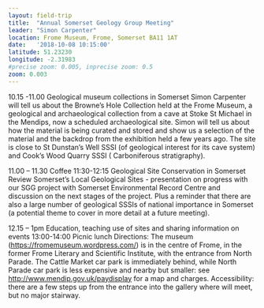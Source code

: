 ```yaml
---
layout: field-trip
title:  "Annual Somerset Geology Group Meeting"
leader: "Simon Carpenter"
location: Frome Museum, Frome, Somerset BA11 1AT
date:   '2018-10-08 10:15:00'
latitude: 51.23230
longitude: -2.31983
#precise zoom: 0.005, inprecise zoom: 0.5
zoom: 0.003
---
```

10.15 -11.00 Geological museum collections in Somerset
Simon Carpenter will tell us about the Browne’s Hole Collection held at the Frome Museum, a geological and archaeological collection from a cave at Stoke St Michael in the Mendips, now a scheduled archaeological site. Simon will tell us about how the material is being curated and stored and show us a selection of the material and the backdrop from the exhibition held a few years ago. The site is close to St Dunstan’s Well SSSI (of geological interest for its cave system) and Cook’s Wood Quarry SSSI ( Carboniferous stratigraphy).

11.00 – 11.30 Coffee
11:30-12:15 Geological Site Conservation in Somerset
Review Somerset’s Local Geological Sites - presentation on progress with our SGG project with Somerset Environmental Record Centre and discussion on the next stages of the project. Plus a reminder that there are also a large number of geological SSSIs of national importance in Somerset (a potential theme to cover in more detail at a future meeting).

12.15 – 1pm Education, teaching use of sites and sharing information on events
13:00-14:00 Picnic lunch
Directions: The museum (https://fromemuseum.wordpress.com/) is in the centre of Frome, in the former Frome Literary and Scientific Institute, with the entrance from North Parade. The Cattle Market car park is immediately behind, while North Parade car park is less expensive and nearby but smaller: see http://www.mendip.gov.uk/paydisplay for a map and charges. Accessibility: there are a few steps up from the entrance into the gallery where will meet, but no major stairway.
